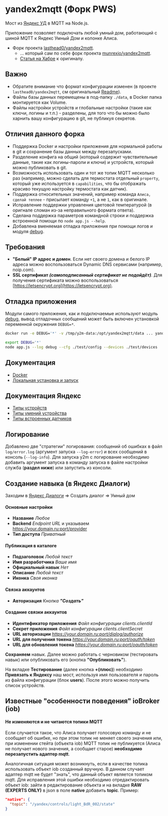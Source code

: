 # yandex2mqtt (Форк PWS)

Мост из [Яндекс УД](https://yandex.ru/dev/dialogs/smart-home/doc/about.html) в MQTT на Node.js.

Приложение позволяет подключать любой умный дом, работающий с шиной MQTT к Яндекс Умный Дом и колонке Алиса.

* Форк проекта [lasthead0/yandex2mqtt](https://github.com/lasthead0/yandex2mqtt).
    * ... который сам по себе форк проекта [munrexio/yandex2mqtt](https://github.com/munrexio/yandex2mqtt).
    * [Статья на Хабре](https://habr.com/ru/post/465537/) к оригиналу.

## Важно

* Обратите внимание что формат конфигурации изменен (в проекте ``lasthead0/yandex2mqtt``, см оригинальный [Readme](https://github.com/lasthead0/yandex2mqtt/blob/master/README.md)).
* Файлы базы данных перемещены в под-папку ``./data``, в Docker папка монтируется как Volume.
* Файлы настройки устройств и глобальные настройки (такие как ключи, логины и т.п.) - разделены, для того что бы можно было харнить вашу конфигурацию в git, не публикуя секретов.

## Отличия данного форка

* Поддержка Docker и настройки приложения для нормальной работы в git и сохранение базы данных между перезапусками.
* Разделение конфига на общий (который содержит чувствительные данные, такие как логины-пароли и ключи) и устройств, который можно публиковать в git.
* Возможность использовать один и тот же топик MQTT несколько раз (например, можно сделать для термостата отдельный ``property``, который уже используется в ``capabilities``, что бы отображать красиво текущую настройку термостата как датчик).
* Поддержка относительных значений, например команда ``Алиса, сделай теплее`` - присылает команду ``+1``, а не ``1``, как в оригинале.
* Исправление поддержки управления цветовой температурой (в оригнале сломан из-за неправильного формата ответа).
* Сделана поддержка параметров командной строки и поддержка встроенной помощи по ``node app.js --help``.
* Добавлена вменяемая отладка приложения при помощи логов и модуля [debug](https://www.npmjs.com/package/debug).

## Требования
- **"Белый" IP адрес и домен**. Если нет своего домена и белого IP адреса можно воспользоваться Dynamic DNS  сервисами (например, noip.com).
- **SSL сертификат _(самоподписанный сертификат не подойдёт)_**. Для получения сертификата можно воспользоваться [https://letsencrypt.org](https://letsencrypt.org).

## Отладка приложения

Модули самого приложения, как и подключаемые используют модуль [debug](https://www.npmjs.com/package/debug), вывод отладочных сообщений может быть включен установкой переменной окружения ``DEBUG=*``.

```bash
docker run -e DEBUG='*' -v /tmp/y2m-data:/opt/yandex2mqtt/data ... yandex2mqtt
```

```bash
export DEBUG='*'
node app.js --log debug --cfg ./test/config --devices ./test/devices
```

## Документация

* [Docker](doc/docker.md)
* [Локальная установка и запуск](doc/setup.md)


## Документация Яндекс
- [Типы устройств](https://yandex.ru/dev/dialogs/alice/doc/smart-home/concepts/device-types.html)
- [Типы умений устройства](https://yandex.ru/dev/dialogs/alice/doc/smart-home/concepts/capability-types.html)
- [Типы встроенных датчиков](https://yandex.ru/dev/dialogs/alice/doc/smart-home/concepts/properties-types.html)

## Логирование
Добавлено две "стратегии" логирования: сообщений об ошибках в файл `log/error.log` (аргумент запуска `--log-error`) и всех сообщений в консоль (`--log-info`).
Для запуска y2m с логирование необходимо добавить аргумент запуска в команду запуска в файле настройки служба (**раздел ниже**) или запустить из консоли.

## Создание навыка (в Яндекс Диалоги)
Заходим в [Яндекс Диалоги](https://dialogs.yandex.ru/developer) => Создать диалог => Умный дом

#### Основные настройки
- **Название** *Любое*
- **Backend** *Endpoint URL* и указываем https://your.domain.ru:port/provider
- **Тип доступа** *Приватный*

#### Публикация в каталоге
- **Подзаголовок** *Любой текст*
- **Имя разработчика** *Ваше имя*
- **Официальный навык** *Нет*
- **Описание** *Любой текст*
- **Иконка** *Своя иконка*

#### Связка аккаунтов
- **Авторизация** _Кнопка **"Создать"**_

#### Создание связки аккаунтов
- **Идентификатор приложения** *Файл конфигурации clients.clientId*
- **Секрет приложения** *Файл конфигурации clients.clientSecret*
- **URL авторизации** *https://your.domain.ru:port/dialog/authorize*
- **URL для получения токена** *https://your.domain.ru:port/oauth/token*
- **URL для обновления токена** *https://your.domain.ru:port/oauth/token*

**Сохраняем** навык. Далее можно работать с черновиком (тестировать навык) или опубликовать его (кнопка **"Опубликовать"**).

На вкладке **Тестирование** (далее кнопка **+(плюс)**) необходимо **Привязать к Яндексу** наш мост, используя имя пользователя и пароль из файла конфигурации (блок **users**). После этого можно получить список устройств.

## Известные "особенности поведения" ioBroker (iob)

#### Не изменяются и не читаются топики MQTT

Если случается такое, что Алиса получает голосовую команду и не сообщает об ошибке, но при этом топик не меняет своего значения или, при изменении стейта (объекта iob) MQTT топик не публикуется (Алиса не получает нового значения, а сообщает старое) **необходимо перезапустить адаптер mqtt**.

Аналогичная ситуация может возникнуть, если в качестве топика использовать объект iob созданный вручную. В данном случает адаптер mqtt не будет "знать", что данный объект является топиком mqtt.
Для исправления этой ошибки необходимо отредактировать объект iob: зайти в редактирование объекта и на вкладке **RAW (EXPERTS ONLY)** в json в поле **native** добавить **topic**. Пример:
```json
"native": {
  "topic": "/yandex/controls/light_BdR_002/state"
}
```

